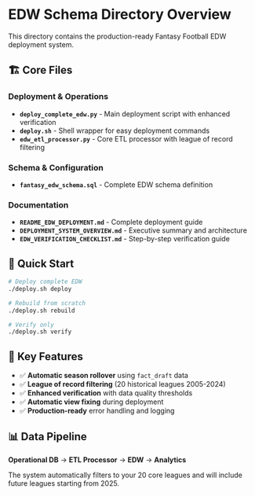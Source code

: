 # EDW Schema Directory Overview

This directory contains the production-ready Fantasy Football EDW deployment system.

## 🏗️ Core Files

### **Deployment & Operations**
- **`deploy_complete_edw.py`** - Main deployment script with enhanced verification
- **`deploy.sh`** - Shell wrapper for easy deployment commands
- **`edw_etl_processor.py`** - Core ETL processor with league of record filtering

### **Schema & Configuration**
- **`fantasy_edw_schema.sql`** - Complete EDW schema definition

### **Documentation**
- **`README_EDW_DEPLOYMENT.md`** - Complete deployment guide
- **`DEPLOYMENT_SYSTEM_OVERVIEW.md`** - Executive summary and architecture
- **`EDW_VERIFICATION_CHECKLIST.md`** - Step-by-step verification guide

## 🚀 Quick Start

```bash
# Deploy complete EDW
./deploy.sh deploy

# Rebuild from scratch  
./deploy.sh rebuild

# Verify only
./deploy.sh verify
```

## 🎯 Key Features

- ✅ **Automatic season rollover** using `fact_draft` data
- ✅ **League of record filtering** (20 historical leagues 2005-2024)
- ✅ **Enhanced verification** with data quality thresholds
- ✅ **Automatic view fixing** during deployment
- ✅ **Production-ready** error handling and logging

## 📊 Data Pipeline

**Operational DB** → **ETL Processor** → **EDW** → **Analytics**

The system automatically filters to your 20 core leagues and will include future leagues starting from 2025. 